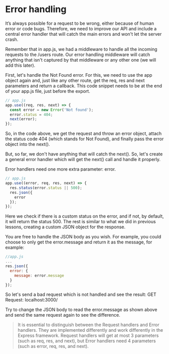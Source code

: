 # Error handling

It’s always possible for a request to be wrong, either because of human error or code bugs. Therefore, we need to improve our API and include a central error handler that will catch the main errors and won't let the server crash.

Remember that in app.js, we had a middleware to handle all the incoming requests to the /users route. Our error handling middleware will catch anything that isn't captured by that middleware or any other one (we will add this later).

First, let's handle the Not Found error. For this, we need to use the app object again and, just like any other route, get the req, res and next parameters and return a callback. This code snippet needs to be at the end of your app.js file, just before the export.

```js
// app.js
app.use((req, res, next) => {
  const error = new Error('Not found');
  error.status = 404;
  next(error);
});
```

So, in the code above, we get the request and throw an error object, attach the status code 404 (which stands for Not Found), and finally pass the error object into the next().

But, so far, we don't have anything that will catch the next(). So, let's create a general error handler which will get the next() call and handle it properly.

Error handlers need one more extra parameter: error. 

```js
// app.js
app.use((error, req, res, next) => {
  res.status(error.status || 500);
  res.json({
    error
  });
});
```


Here we check if there is a custom status on the error, and if not, by default, it will return the status 500. The rest is similar to what we did in previous lessons, creating a custom JSON object for the response.

You are free to handle the JSON body as you wish. For example, you could choose to only get the error.message and return it as the message, for example:

```js
//app.js
...
res.json({
  error: {
    message: error.message
  }
});
```


So let's send a bad request which is not handled and see the result:
GET Request: localhost:3000/
 
Try to change the JSON body to read the error.message as shown above and send the same request again to see the difference.

> It is essential to distinguish between the Request handlers and Error handlers. They are implemented differently and work differently in the Express framework.
Request handlers will get at most 3 parameters (such as req, res, and next), but Error handlers need 4 parameters (such as error, req, res, and next).